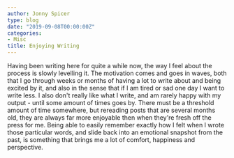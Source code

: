 ```yaml
---
author: Jonny Spicer
type: blog
date: "2019-09-08T00:00:00Z"
categories:
- Misc
title: Enjoying Writing
---
```

Having been writing here for quite a while now, the way I feel about the process is slowly levelling it. The motivation comes and goes in waves, both that I go through weeks or months of
having a lot to write about and being excited by it, and also in the sense that if I am tired or sad one day I want to write less. I also don't really like what I write, and am rarely happy
with my output - until some amount of times goes by. There must be a threshold amount of time somewhere, but rereading posts that are several months old, they are always far more enjoyable
then when they're fresh off the press for me. Being able to easily remember exactly how I felt when I wrote those particular words, and slide back into an emotional snapshot from the past,
is something that brings me a lot of comfort, happiness and perspective.
